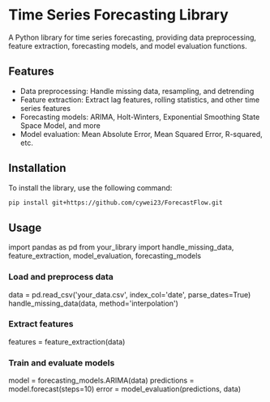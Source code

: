 # Time Series Forecasting Library

A Python library for time series forecasting, providing data preprocessing, feature extraction, forecasting models, and model evaluation functions.

## Features

- Data preprocessing: Handle missing data, resampling, and detrending
- Feature extraction: Extract lag features, rolling statistics, and other time series features
- Forecasting models: ARIMA, Holt-Winters, Exponential Smoothing State Space Model, and more
- Model evaluation: Mean Absolute Error, Mean Squared Error, R-squared, etc.

## Installation

To install the library, use the following command:

```bash
pip install git+https://github.com/cywei23/ForecastFlow.git
```

## Usage
import pandas as pd
from your_library import handle_missing_data, feature_extraction, model_evaluation, forecasting_models

### Load and preprocess data
data = pd.read_csv('your_data.csv', index_col='date', parse_dates=True)
handle_missing_data(data, method='interpolation')

### Extract features
features = feature_extraction(data)

### Train and evaluate models
model = forecasting_models.ARIMA(data)
predictions = model.forecast(steps=10)
error = model_evaluation(predictions, data)
